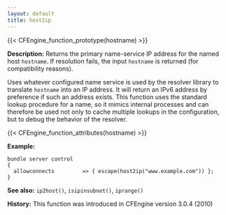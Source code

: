 ```yaml
---
layout: default
title: host2ip
---
```


{{< CFEngine_function_prototype(hostname) >}}

**Description:** Returns the primary name-service IP address for the named host `hostname`.
If resolution fails, the input `hostname` is returned (for compatibility reasons).

Uses whatever configured name service is used by the resolver library to
translate `hostname` into an IP address. It will return an IPv6 address
by preference if such an address exists. This function uses the standard
lookup procedure for a name, so it mimics internal processes and can
therefore be used not only to cache multiple lookups in the configuration, but
to debug the behavior of the resolver.

{{< CFEngine_function_attributes(hostname) >}}

**Example:**

```cf3
bundle server control
{
  allowconnects         => { escape(host2ip("www.example.com")) };
}
```

**See also:** `ip2host()`, `isipinsubnet()`,  `iprange()`

**History:** This function was introduced in CFEngine version 3.0.4
(2010)
